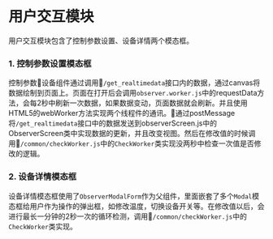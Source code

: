 # 用户交互模块

用户交互模块包含了控制参数设置、设备详情两个模态框。

### 1. 控制参数设置模态框
控制参数设备组件通过调用`/get_realtimedata`接口内的数据，通过canvas将数据绘制到页面上。页面在打开后会调用`observer.worker.js`中的requestData方法，会每2秒中刷新一次数据，如果数据变动，页面数据就会刷新。并且使用HTML5的webWorker方法实现两个线程件的通讯。通过postMessage将`/get_realtimedata`接口中的数据发送到observerScreen.js中的ObserverScreen类中实现数据的更新，并且改变视图。然后在修改值的时候调用`/common/checkWorker.js`中的`CheckWorker`类实现没两秒中检查一次值是否修改的逻辑。

### 2. 设备详情模态框
设备详情模态框使用了`ObserverModalForm`作为父组件，里面嵌套了多个`Modal`模态框给用户作为操作的弹出框，如修改温度，切换设备开关等。在修改值以后，会进行最长一分钟的2秒一次的循环检测，调用`/common/checkWorker.js`中的`CheckWorker`类实现。

